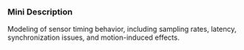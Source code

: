### Mini Description

Modeling of sensor timing behavior, including sampling rates, latency, synchronization issues, and motion-induced effects.
